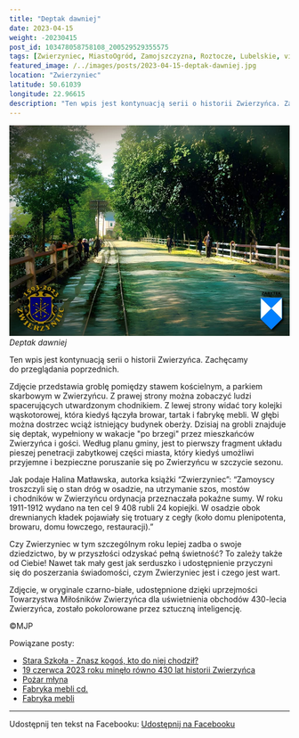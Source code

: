 ```yaml
---
title: "Deptak dawniej"
date: 2023-04-15
weight: -20230415
post_id: 103478058758108_200529529355575
tags: [Zwierzyniec, MiastoOgród, Zamojszczyzna, Roztocze, Lubelskie, villarestituta, turystyka, dziedzictwo, zabytki, krajobrazy]
featured_image: /../images/posts/2023-04-15-deptak-dawniej.jpg
location: "Zwierzyniec"
latitude: 50.61039
longitude: 22.96615
description: "Ten wpis jest kontynuacją serii o historii Zwierzyńca. Zachęcamy do przeglądania poprzednich...."
---
```


![Deptak dawniej](/images/posts/2023-04-15-deptak-dawniej.jpg)
*Deptak dawniej*

Ten wpis jest kontynuacją serii o historii Zwierzyńca. Zachęcamy do przeglądania poprzednich.

Zdjęcie przedstawia groblę pomiędzy stawem kościelnym, a parkiem skarbowym w Zwierzyńcu. Z prawej strony można zobaczyć ludzi spacerujących utwardzonym chodnikiem. Z lewej strony widać tory kolejki wąskotorowej, która kiedyś łączyła browar, tartak i fabrykę mebli. W głębi można dostrzec wciąż istniejący budynek oberży.
Dzisiaj na grobli znajduje się deptak, wypełniony w wakacje "po brzegi" przez mieszkańców Zwierzyńca i gości. Według planu gminy, jest to pierwszy fragment układu pieszej penetracji zabytkowej części miasta, który kiedyś umożliwi przyjemne i bezpieczne poruszanie się po Zwierzyńcu w szczycie sezonu.

Jak podaje Halina Matławska, autorka książki “Zwierzyniec”:
“Zamoyscy troszczyli się o stan dróg w osadzie, na utrzymanie szos, mostów i chodników w Zwierzyńcu ordynacja przeznaczała pokaźne sumy. W roku 1911-1912 wydano na ten cel 9 408 rubli 24 kopiejki. W osadzie obok drewnianych kładek pojawiały się trotuary z cegły (koło domu plenipotenta, browaru, domu łowczego, restauracji).”

Czy Zwierzyniec w tym szczególnym roku lepiej zadba o swoje dziedzictwo, by w przyszłości odzyskać pełną świetność?
To zależy także od Ciebie!
Nawet tak mały gest jak serduszko i udostępnienie przyczyni się do poszerzania świadomości, czym Zwierzyniec jest i czego jest wart.

Zdjęcie, w oryginale czarno-białe, udostępnione dzięki uprzejmości Towarzystwa Miłośników Zwierzyńca dla uświetnienia obchodów 430-lecia Zwierzyńca, zostało pokolorowane przez sztuczną inteligencję.



©MJP

Powiązane posty:
- [Stara Szkoła - Znasz kogoś, kto do niej chodził?](/posts/stara-szkola-znasz-kogos-kto-do-niej-chodzil)
- [19 czerwca 2023 roku minęło równo 430 lat historii Zwierzyńca](/posts/19czerwca-2023-roku-minelo-rowno-430-lat-historii)
- [Pożar młyna](/posts/pozar-mlyna)
- [Fabryka mebli cd.](/posts/fabryka-meblicd)
- [Fabryka mebli](/posts/fabryka-mebli)


---

Udostępnij ten tekst na Facebooku:
[Udostępnij na Facebooku](https://www.facebook.com/sharer/sharer.php?u=https://stowarzyszeniewachniewskiej.pl/posts/deptak-dawniej)

<script type="application/ld+json">
{
  "@context": "https://schema.org",
  "@type": "BlogPosting",
  "headline": "Deptak dawniej",
  "datePublished": "2023-04-15",
  "dateModified": "2023-04-15",
  "author": {
    "@type": "Person",
    "name": "Michał Jan Patyk"
  },
  "publisher": {
    "@type": "Organization",
    "name": "Stowarzyszenie im. Aleksandry Wachniewskiej",
    "logo": {
      "@type": "ImageObject",
      "url": "https://stowarzyszeniewachniewskiej.pl/images/logo/logo.svg"
    }
  },
  "mainEntityOfPage": {
    "@type": "WebPage",
    "@id": "https://stowarzyszeniewachniewskiej.pl/posts/deptak-dawniej"
  },
  "image": {
    "@type": "ImageObject",
    "url": "https://stowarzyszeniewachniewskiej.pl//images/posts/2023-04-15-deptak-dawniej.jpg"
  },
  "articleSection": "Dziedzictwo Kulturowe i Zabytki",
  "keywords": "[Zwierzyniec, MiastoOgród, Zamojszczyzna, Roztocze, Lubelskie, villarestituta, turystyka, dziedzictwo, zabytki, krajobrazy]",
  "wordCount": 216,
  "articleBody": "Ten wpis jest kontynuacją serii o historii Zwierzyńca. Zachęcamy do przeglądania poprzednich.\n\nZdjęcie przedstawia groblę pomiędzy stawem kościelnym, a parkiem skarbowym w Zwierzyńcu. Z prawej strony można zobaczyć ludzi spacerujących utwardzonym chodnikiem. Z lewej strony widać tory kolejki wąskotorowej, która kiedyś łączyła browar, tartak i fabrykę mebli. W głębi można dostrzec wciąż istniejący budynek oberży.\nDzisiaj na grobli znajduje się deptak, wypełniony w wakacje \"po brzegi\" przez mieszkańców Zwierzyńca i gości. Według planu gminy, jest to pierwszy fragment układu pieszej penetracji zabytkowej części miasta, który kiedyś umożliwi przyjemne i bezpieczne poruszanie się po Zwierzyńcu w szczycie sezonu.\n\nJak podaje Halina Matławska, autorka książki “Zwierzyniec”:\n“Zamoyscy troszczyli się o stan dróg w osadzie, na utrzymanie szos, mostów i chodników w Zwierzyńcu ordynacja przeznaczała pokaźne sumy. W roku 1911-1912 wydano na ten cel 9 408 rubli 24 kopiejki. W osadzie obok drewnianych kładek pojawiały się trotuary z cegły (koło domu plenipotenta, browaru, domu łowczego, restauracji).”\n\nCzy Zwierzyniec w tym szczególnym roku lepiej zadba o swoje dziedzictwo, by w przyszłości odzyskać pełną świetność?\nTo zależy także od Ciebie!\nNawet tak mały gest jak serduszko i udostępnienie przyczyni się do poszerzania świadomości, czym Zwierzyniec jest i czego jest wart.\n\nZdjęcie, w oryginale czarno-białe, udostępnione dzięki uprzejmości Towarzystwa Miłośników Zwierzyńca dla uświetnienia obchodów 430-lecia Zwierzyńca, zostało pokolorowane przez sztuczną inteligencję.\n\n\n\n©MJP",
  "description": "Ten wpis jest kontynuacją serii o historii Zwierzyńca. Zachęcamy do przeglądania poprzednich....",
  "copyrightHolder": {
    "@type": "Person",
    "name": "Michał Jan Patyk"
  }
}
</script>
<script type="application/ld+json">
{
  "@context": "https://schema.org",
  "@type": "BreadcrumbList",
  "itemListElement": [
    {
      "@type": "ListItem",
      "position": 1,
      "name": "Home",
      "item": "https://stowarzyszeniewachniewskiej.pl"
    },
    {
      "@type": "ListItem",
      "position": 2,
      "name": "posts",
      "item": "https://stowarzyszeniewachniewskiej.pl/posts"
    },
    {
      "@type": "ListItem",
      "position": 3,
      "name": "Deptak dawniej",
      "item": "https://stowarzyszeniewachniewskiej.pl/posts/deptak-dawniej"
    }
  ]
}
</script>
